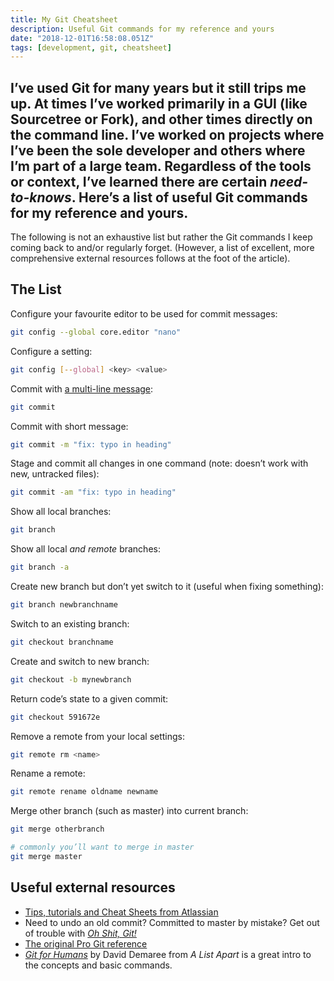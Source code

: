 ```yaml
---
title: My Git Cheatsheet 
description: Useful Git commands for my reference and yours
date: "2018-12-01T16:58:08.051Z"
tags: [development, git, cheatsheet]
---
```

I’ve used Git for many years but it still trips me up. At times I’ve worked primarily in a GUI (like Sourcetree or Fork), and other times directly on the command line. I’ve worked on projects where I’ve been the sole developer and others where I’m part of a large team. Regardless of the tools or context, I’ve learned there are certain _need-to-knows_. Here’s a list of useful Git commands for my reference and yours.
---

The following is not an exhaustive list but rather the Git commands I keep coming back to and/or regularly forget. (However, a list of excellent, more comprehensive external resources follows at the foot of the article).

## The List

Configure your favourite editor to be used for commit messages:

``` bash
git config --global core.editor "nano"
```

Configure a setting:
``` bash
git config [--global] <key> <value>
```

Commit with [a multi-line message](https://thoughtbot.com/blog/5-useful-tips-for-a-better-commit-message):
``` bash
git commit
```


Commit with short message:
``` bash
git commit -m "fix: typo in heading"
```

Stage and commit all changes in one command (note: doesn’t work with new, untracked files):
``` bash
git commit -am "fix: typo in heading"
```

Show all local branches:
``` bash
git branch
```

Show all local _and remote_ branches:
``` bash
git branch -a
```

Create new branch but don’t yet switch to it (useful when fixing something):
``` bash
git branch newbranchname
```

Switch to an existing branch:
``` bash
git checkout branchname
```

Create and switch to new branch:
``` bash
git checkout -b mynewbranch
```

Return code’s state to a given commit:
``` bash
git checkout 591672e
```

Remove a remote from your local settings:
``` bash
git remote rm <name>
```

Rename a remote:
``` bash
git remote rename oldname newname
```

Merge other branch (such as master) into current branch:
``` bash
git merge otherbranch

# commonly you’ll want to merge in master
git merge master
```

	
	







## Useful external resources

- [Tips, tutorials and Cheat Sheets from Atlassian](https://www.atlassian.com/git/tutorials/atlassian-git-cheatsheet)
- Need to undo an old commit? Committed to master by mistake? Get out of trouble with [_Oh Shit, Git!_](https://ohshitgit.com/)
- [The original Pro Git reference](https://git-scm.com/book/en/v2)
- [_Git for Humans_](https://abookapart.com/products/git-for-humans) by David Demaree from _A List Apart_ is a great intro to the concepts and basic commands.
